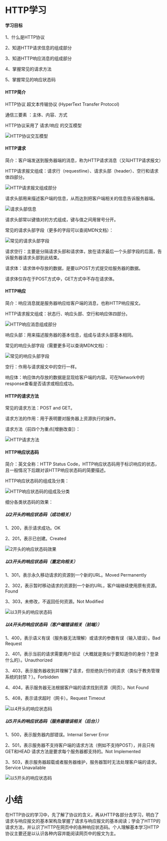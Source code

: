 # HTTP学习

#### 学习目标

1、什么是HTTP协议

2、知道HTTP请求信息的组成部分

3、知道HTTP响应消息的组成部分

4、掌握常见的请求方法

5、掌握常见的响应状态码

#### HTTP简介

HTTP协议 超文本传输协议 (HyperText Transfer Protocol)

通信三要素 ：主体、内容、方式

HTTP协议采用了 请求/响应 的交互模型

![HTTP协议交互模型](HTTP学习.assets/HTTP协议交互模型.png)

#### HTTP请求

简介：客户端发送到服务器端的消息，称为HTTP请求消息（又叫HTTP请求报文）

HTTP请求报文组成：请求行（requestline）、请求头部（header）、空行和请求体四部分。

![HTTP请求报文组成部分](HTTP学习.assets/HTTP请求报文组成部分.png)

请求头部用来描述客户端的信息，从而达到把客户端相关的信息告诉服务器端。

![请求头部信息](HTTP学习.assets/请求头部信息.png)

请求头部常以键值对的方式组成，键与值之间用冒号分开。

常见的请求头部字段（更多的字段可以查阅MDN文档）：

![常见的请求头部字段](HTTP学习.assets/常见的请求头部字段.png)

请求空行：主要是分隔请求头部和请求体，放在请求最后一个头部字段的后面，告诉服务器请求头部到此结束。

请求体：请求体中存放的数据，是要以POST方式提交给服务器的数据。

请求体仅存在于POST方式中，GET方式中不存在请求体。

#### HTTP响应

简介：响应消息就是服务器响应给客户端的消息，也称HTTP响应报文。

HTTP请求报文组成：状态行、响应头部、空行和响应体四部分。

![HTTP响应消息组成部分](HTTP学习.assets/HTTP响应消息组成部分.png)

响应头部：用来描述服务器的基本信息，组成与请求头部基本相同。

常见的响应头部字段（需要更多可以查询MDN文档）：

![常见的响应头部字段](HTTP学习.assets/常见的响应头部字段.png)

空行：作用与请求报文中的空行一样。

响应体：响应体内存放的数据是显现给客户端的内容。可在Network中的response查看是否请求或相应成功。

#### HTTP的请求方法

常见的请求方法：POST and GET。

请求方法的作用：用于表明要对服务器上资源执行的操作。

请求方法（前四个为重点[增删改查]）：

![HTTP请求方法](HTTP学习.assets/HTTP请求方法.png)

#### HTTP响应状态码

简介：英文全称：HTTP Status Code，HTTP响应状态码用于标识响应的状态，且一般情况下后跟对该HTTP响应状态码的简要描述。

HTTP响应状态码的组成及分类：

![HTTP响应状态码的组成及分类](HTTP学习.assets/HTTP响应状态码的组成及分类.png)

细分各类状态码的效果：

##### 以2开头的响应状态码（成功相关）

1、200，表示请求成功。OK

2、201，表示已创建。Created

![2开头的响应状态码效果](HTTP学习.assets/2开头的响应状态码效果.png)

##### 以3开头的响应状态码（重定向相关）

1、301，表示永久移动请求的资源到一个新的URL。Moved Permanently

2、302，表示暂时移动请求的资源到一个新的URL，客户端继续使用原有资源。Found

3、303，未修改，不返回任何资源。Not Modified

![以3开头的响应状态码](HTTP学习.assets/以3开头的响应状态码.png)

##### 以4开头的响应状态码（客户端错误相关（前端））

1、400，表示语义有误（服务器无法理解）或请求的参数有误（输入错误）。Bad Request

2、401，表示当前的请求需要用户验证（大概就是类似于要知道你的身份？登录什么的）。Unauthorized

3、403，表示服务器收到并理解了请求，但拒绝执行你的请求（类似于教务管理系统的封禁？）。Forbidden

4、404，表示服务器无法根据客户端的请求找到资源（网页）。Not Found

5、408，表示请求超时（网卡）。Request Timeout

![以4开头的响应状态码](HTTP学习.assets/以4开头的响应状态码.png)

##### 以5开头的响应状态码（服务器错误相关（后台））

1、500，表示服务器内部错误。Internal Server Error

2、501，表示服务器不支持客户端的请求方法（例如不支持POST），并且只有GET和HEAD 请求方法是要求每个服务器都支持的。Not Implemented

3、503，表示服务器超载或者服务器维护，服务器暂时无法处理客户端的请求。Service Unavailable

![以5开头的响应状态码](HTTP学习.assets/以5开头的响应状态码.png)

# 小结

​			在HTTP协议的学习中，先了解了协议的含义，再从HTTP各部分去学习，明白了请求与响应报文的基本架构及掌握了请求与响应报文的基本阅读；学会了HTTP的请求方法，并认识了HTTP在网页中的各种响应状态码。个人理解基本学习HTTP协议主要还是以认识各种内容并能阅读网页中的报文为主。
